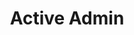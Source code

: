 ---
codehost: https://github.com/https://github.com/activeadmin/activeadmin
logohandle: activeadmininfo
sort: activeadmin
title: Active Admin
website: https://activeadmin.info/
---